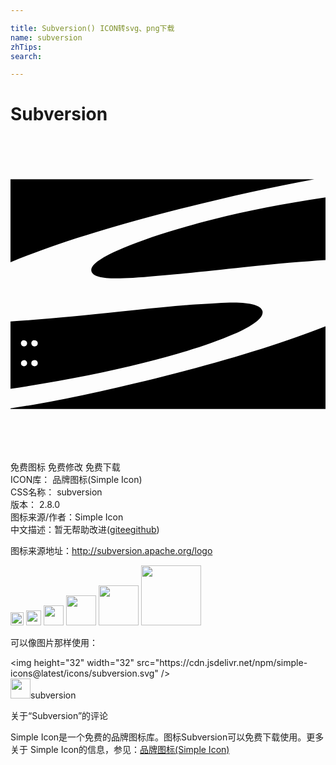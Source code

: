```yaml
---

title: Subversion() ICON转svg、png下载
name: subversion
zhTips: 
search: 

---
```


# Subversion  <small style="font-size: 60%;font-weight: 100"></small>

<div id="svg" class="svg-wrap">
<svg role="img" viewBox="0 0 24 24" xmlns="http://www.w3.org/2000/svg"><title>Subversion icon</title><path d="M24 20.753v-6.306c-3.285 1.296-7.362 2.556-12.23 3.786-4.534 1.145-8.458 1.97-11.77 2.475v.045h24zM0 14.078v5.133c3.738-.55 7.116-1.206 10.13-1.967 2.962-.748 5.245-1.475 6.847-2.18 1.602-.703 2.34-1.297 2.22-1.78-.107-.42-.846-.635-2.217-.645-.703.01-1.67.06-2.904.15-1.236.09-2.774.234-4.61.426-2.85.304-5.216.537-7.1.694-.896.075-1.685.132-2.366.17zm1.035 2.95c.06 0 .114.025.16.07.046.046.07.103.07.166 0 .066-.024.12-.07.168-.047.045-.104.066-.164.066-.032 0-.064-.006-.092-.018-.03-.012-.054-.03-.075-.05-.023-.014-.04-.044-.05-.074 0-.015-.016-.045-.016-.09 0-.06.03-.12.075-.165s.105-.06.18-.06zm.81 0c.063 0 .117.025.165.07.045.046.066.103.066.166 0 .066-.022.12-.067.168-.06.045-.106.066-.18.066-.03 0-.06-.006-.09-.018s-.06-.03-.076-.05c-.03-.014-.045-.044-.06-.074-.015-.015-.015-.045-.015-.09 0-.06.014-.12.06-.165s.104-.06.164-.06zm-.81-1.51c.06 0 .114.022.16.07.046.045.07.1.07.165 0 .064-.024.12-.07.165s-.1.07-.164.07c-.065 0-.122-.024-.167-.07-.045-.045-.07-.102-.07-.165 0-.067.016-.123.06-.168s.106-.068.166-.068zm.81 0c.063 0 .117.022.165.07.045.045.066.1.066.165 0 .064-.022.12-.067.165-.06.045-.106.07-.18.07s-.12-.024-.166-.07c-.045-.045-.075-.102-.075-.165 0-.067.014-.123.06-.168s.104-.068.164-.068zM24 4.597V9.41c-1.635.1-3.68.277-6.138.534-2.49.27-4.52.48-6.093.615-1.576.15-2.713.226-3.41.24-1.363.03-2.09-.15-2.195-.554-.105-.45.705-1.05 2.445-1.77 1.74-.735 4.05-1.47 6.9-2.19 2.505-.63 5.34-1.185 8.49-1.65zm-.855-1.35c-3.255.605-6.627 1.35-10.114 2.23C7.587 6.852 3.244 8.22 0 9.573V3.248h23.146z"/></svg>
</div>
<detail full-name='subversion'></detail>

<div class="detail-page">
<p>
<span><span class="badge-success badge">免费图标</span> <span class="badge-success badge">免费修改</span>  <span class="badge-success badge">免费下载</span> </span>
<br/>
<span>
ICON库：
<span class="badge-secondary badge">品牌图标(Simple Icon)</span> 
</span>
<br/>
<span>
CSS名称：
<span class="badge-secondary badge">subversion</span> 
</span>

<br/>
<span>
版本：
<span class="badge-secondary badge">2.8.0</span> 
</span>
<br/>
<span>图标来源/作者：<span class="badge-light badge">Simple Icon</span></span> 
<br/>
<span class="zh-detail">中文描述：暂无<span class="help-link"><span>帮助改进</span>(<a href="https://gitee.com/liuwave/icon-helper/edit/master/json/brands/subversion.json" target="_blank" rel="noopener noreferrer">gitee</a><a href="https://github.com/liuwave/icon-helper/edit/master/json/brands/subversion.json" target="_blank" rel="noopener noreferrer">github</a></span>)</span><br/>
</p>
</div><div class="description description alert alert-light"><p>图标来源地址：<a href="http://subversion.apache.org/logo" target="_blank" rel="noopener noreferrer">http://subversion.apache.org/logo</a></p></div>
<div class="alert alert-dark">
<img height="21" width="21" src="https://cdn.jsdelivr.net/npm/simple-icons@latest/icons/subversion.svg" />
<img height="24" width="24" src="https://cdn.jsdelivr.net/npm/simple-icons@latest/icons/subversion.svg" />
<img height="32" width="32" src="https://cdn.jsdelivr.net/npm/simple-icons@latest/icons/subversion.svg" />
<img height="48" width="48" src="https://cdn.jsdelivr.net/npm/simple-icons@latest/icons/subversion.svg" />
<img height="64" width="64" src="https://cdn.jsdelivr.net/npm/simple-icons@latest/icons/subversion.svg" />
<img height="96" width="96" src="https://cdn.jsdelivr.net/npm/simple-icons@latest/icons/subversion.svg" />

</div>
<div>
  <p>可以像图片那样使用：    
  </p>
  <div class="alert alert-primary" style="font-size: 14px">
    &lt;img height="32" width="32" src="https://cdn.jsdelivr.net/npm/simple-icons@latest/icons/subversion.svg" /&gt;
    <copy-btn content='<img height="32" width="32" src="https://cdn.jsdelivr.net/npm/simple-icons@latest/icons/subversion.svg" />'></copy-btn>
  </div>
  <div class="alert alert-secondary">
    <img height="32" width="32" src="https://cdn.jsdelivr.net/npm/simple-icons@latest/icons/subversion.svg" />subversion
    <copy-btn content="subversion" btn-title="复制图标名称"></copy-btn>
  </div>
</div>

<Vssue title="关于“Subversion”的评论" >关于“Subversion”的评论</Vssue>


<div><p>Simple Icon是一个免费的品牌图标库。图标Subversion可以免费下载使用。更多关于  Simple Icon的信息，参见：<a target="_blank" href="https://iconhelper.cn/brands.html">品牌图标(Simple Icon)</a>
</p></div>
